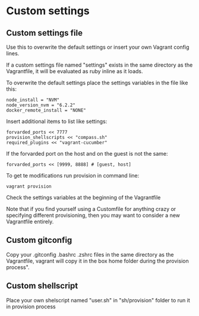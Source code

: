 # Custom settings

## Custom settings file

Use this to overwrite the default settings or insert your own Vagrant config lines.

If a custom settings file named "settings" exists in the same directory as the Vagrantfile, it will be evaluated as ruby inline as it loads.

To overwrite the default settings place the settings variables in the file like this:

    node_install = "NVM"
    node_version_nvm = "6.2.2"
    docker_remote_install = "NONE"

Insert additional items to list like settings:

    forvarded_ports << 7777
    provision_shellscripts << "compass.sh"
    required_plugins << "vagrant-cucumber"

If the forvarded port on the host and on the guest is not the same:

    forvarded_ports << [9999, 8888] # [guest, host]
    
To get te modifications run provision in command line:

    vagrant provision

Check the settings variables at the beginning of the Vagrantfile

Note that if you find yourself using a Customfile for anything crazy or specifying different provisioning, then you may want to consider a new Vagrantfile entirely.

## Custom gitconfig

Copy your .gitconfig .bashrc .zshrc files in the same directory as the Vagrantfile, vagrant will copy it in the box home folder during the provision process".

## Custom shellscript

Place your own shelscript named "user.sh" in "sh/provision" folder to run it in provision process
